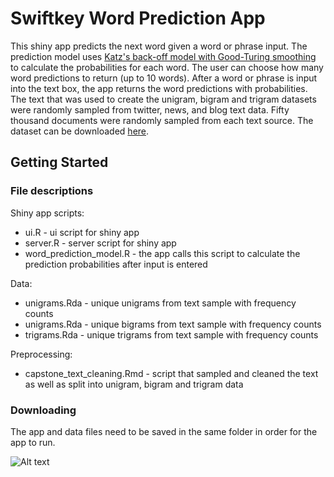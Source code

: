 # Swiftkey Word Prediction App 

This shiny app predicts the next word given a word or phrase input. The prediction model uses [Katz's back-off model with Good-Turing smoothing](https://en.wikipedia.org/wiki/Katz%27s_back-off_model) to calculate the  probabilities for each word. The user can choose how many word predictions to return (up to 10 words). After a word or phrase is input into the text box, the app returns the word predictions with probabilities. The text that was used to create the unigram, bigram and trigram datasets were randomly sampled from twitter, news, and blog text data. Fifty thousand documents were randomly sampled from each text source. The dataset can be downloaded [here](https://d396qusza40orc.cloudfront.net/dsscapstone/dataset/Coursera-SwiftKey.zip).    

## Getting Started

### File descriptions

Shiny app scripts:
* ui.R - ui script for shiny app
* server.R - server script for shiny app
* word_prediction_model.R - the app calls this script to calculate the prediction probabilities after input is entered

Data:
* unigrams.Rda - unique unigrams from text sample with frequency counts 
* unigrams.Rda - unique bigrams from text sample with frequency counts
* trigrams.Rda - unique trigrams from text sample with frequency counts

Preprocessing:
* capstone_text_cleaning.Rmd - script that sampled and cleaned the text as well as split into unigram, bigram and trigram data

### Downloading

The app and data files need to be saved in the same folder in order for the app to run. 

![Alt text](/screenshots/tree/master/coursera_capstone/app_example.PNG?raw=true)
